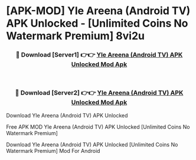 # [APK-MOD] Yle Areena (Android TV) APK Unlocked - [Unlimited Coins No Watermark Premium] 8vi2u



<div align="center">
<h3>🔴 Download [Server1] 👉👉 <a href="https://momento.my/?title=Yle_Areena_(Android_TV)_APK_Unlocked">Yle Areena (Android TV) APK Unlocked Mod Apk</a></h3><br>

<h3>🔴 Download [Server2] 👉👉 <a href="https://momento.my/?title=Yle_Areena_(Android_TV)_APK_Unlocked">Yle Areena (Android TV) APK Unlocked Mod Apk</a></h3>
</div>



Download Yle Areena (Android TV) APK Unlocked 

Free APK MOD Yle Areena (Android TV) APK Unlocked [Unlimited Coins No Watermark Premium]

Download Yle Areena (Android TV) APK Unlocked [Unlimited Coins No Watermark Premium] Mod For Android
